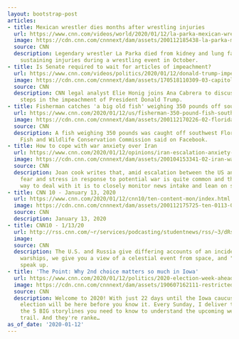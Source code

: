 ```yaml
---
layout: bootstrap-post
articles:
- title: Mexican wrestler dies months after wrestling injuries
  url: https://www.cnn.com/videos/world/2020/01/12/la-parka-mexican-wrestler-dead-mh-orig.cnn
  image: https://cdn.cnn.com/cnnnext/dam/assets/200112185438-la-parka-mexican-wrestler-dead-mh-orig-00002829-super-tease.jpg
  source: CNN
  description: Legendary wrestler La Parka died from kidney and lung failure after
    sustaining injuries during a wrestling event in October.
- title: Is Senate required to wait for articles of impeachment?
  url: https://www.cnn.com/videos/politics/2020/01/12/donald-trump-impeachment-house-senate-cross-exam-sot-vpx-nr.cnn
  image: https://cdn.cnn.com/cnnnext/dam/assets/170518110309-03-capitol-hill-exterior-file-super-tease.jpg
  source: CNN
  description: CNN legal analyst Elie Honig joins Ana Cabrera to discuss the next
    steps in the impeachment of President Donald Trump.
- title: Fisherman catches 'a big old fish' weighing 350 pounds off southwest Florida
  url: https://www.cnn.com/2020/01/12/us/fisherman-350-pound-fish-southwest-florida-trnd/index.html
  image: https://cdn.cnn.com/cnnnext/dam/assets/200112170226-02-florida-350-pound-fish-super-tease.jpg
  source: CNN
  description: A fish weighing 350 pounds was caught off southwest Florida, the Florida
    Fish and Wildlife Conservation Commission said on Facebook.
- title: How to cope with war anxiety over Iran
  url: https://www.cnn.com/2020/01/12/opinions/iran-escalation-anxiety-stress-cook/index.html
  image: https://cdn.cnn.com/cnnnext/dam/assets/200104153341-02-iran-war-protests-super-tease.jpg
  source: CNN
  description: Joan cook writes that, amid escalation between the US and Iran, anxiety,
    fear and stress in response to potential war is quite common and that the best
    way to deal with it is to closely monitor news intake and lean on social support.
- title: CNN 10 - January 13, 2020
  url: https://www.cnn.com/2020/01/12/cnn10/ten-content-mon/index.html
  image: https://cdn.cnn.com/cnnnext/dam/assets/200112175725-ten-0113-00042927-super-tease.jpg
  source: CNN
  description: January 13, 2020
- title: CNN10 - 1/13/20
  url: http://rss.cnn.com/~r/services/podcasting/studentnews/rss/~3/dRskYb62gtw/ten-0113.cnn_3004540_ios_1240.mp4
  image: 
  source: CNN
  description: The U.S. and Russia give differing accounts of an incident involving
    warships, we give you a view of a celestial event from space, and "virtual humans"
    speak up.
- title: 'The Point: Why 2nd choice matters so much in Iowa'
  url: https://www.cnn.com/2020/01/12/politics/2020-election-week-ahead/index.html
  image: https://cdn.cnn.com/cnnnext/dam/assets/190607162111-restricted-20190609-iowa-illustration-the-point-super-tease.jpg
  source: CNN
  description: Welcome to 2020! With just 22 days until the Iowa caucuses, the 2020
    election will be here before you know it. Every Sunday, I deliver to your inbox
    the 5 BIG storylines you need to know to understand the upcoming week on the campaign
    trail. And they're ranke…
as_of_date: '2020-01-12'
---
```


